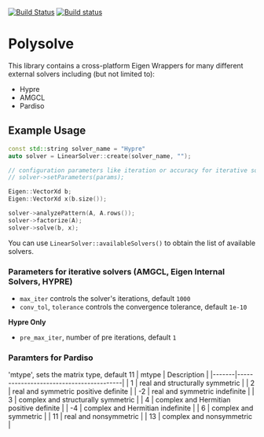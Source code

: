 [![Build Status](https://travis-ci.com/polyfem/polysolve.svg?branch=master)](https://travis-ci.com/polyfem/polysolve)
[![Build status](https://ci.appveyor.com/api/projects/status/tk7mfelpp469vqb5/branch/master?svg=true)](https://ci.appveyor.com/project/teseoch/polysolve/branch/master)


# Polysolve

This library contains a cross-platform Eigen Wrappers for many different external solvers including (but not limited to):
 - Hypre
 - AMGCL
 - Pardiso


## Example Usage

```c++
const std::string solver_name = "Hypre"
auto solver = LinearSolver::create(solver_name, "");

// configuration parameters like iteration or accuracy for iterative solvers
// solver->setParameters(params);

Eigen::VectorXd b;
Eigen::VectorXd x(b.size());

solver->analyzePattern(A, A.rows());
solver->factorize(A);
solver->solve(b, x);
```

You can use `LinearSolver::availableSolvers()` to obtain the list of available solvers.


### Parameters for iterative solvers (AMGCL, Eigen Internal Solvers, HYPRE)

 - `max_iter` controls the solver's iterations, default `1000`
 - `conv_tol`, `tolerance` controls the convergence tolerance, default `1e-10`

**Hypre Only**

- `pre_max_iter`, number of pre iterations, default `1`


### Paramters for Pardiso

'mtype', sets the matrix type, default 11
| mtype | Description                             |
|-------|-----------------------------------------|
|    1  | real and structurally symmetric         |
|    2  | real and symmetric positive definite    |
|   -2  | real and symmetric indefinite           |
|    3  | complex and structurally symmetric      |
|    4  | complex and Hermitian positive definite |
|   -4  | complex and Hermitian indefinite        |
|    6  | complex and symmetric                   |
|   11  | real and nonsymmetric                   |
|   13  | complex and nonsymmetric                |
